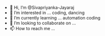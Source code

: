 - 👋 Hi, I’m @Sivapriyanka-Jayaraj
- 👀 I’m interested in ... coding, dancing
- 🌱 I’m currently learning ... automation coding
- 💞️ I’m looking to collaborate on ...
- 📫 How to reach me ...

<!---
Sivapriyanka-Jayaraj/Sivapriyanka-Jayaraj is a ✨ special ✨ repository because its `README.md` (this file) appears on your GitHub profile.
You can click the Preview link to take a look at your changes.
--->
